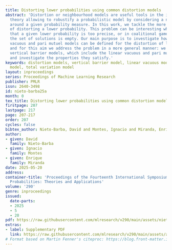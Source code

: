 ```yaml
---
title: Distorting lower probabilities using common distortion models
abstract: 'Distortion or neighbourhood models are useful tools in the imprecise probability
  theory allowing to robustify a probabilistic model by considering a neighbourhood
  around a given probability measure. In this work, we tackle the more general problem
  of distorting a lower probability. This problem can be interesting when we believe
  that a given lower probability is too precise, or in coalitional game theory when
  the set of solutions is empty. Our main purpose is to investigate how the linear
  vacuous and pari mutuel models can be defined for the distortion of lower probabilities,
  and for this aim we address the problem in a more general manner: we extend the
  vertical barrier models, which include the linear vacuous and pari mutuel models,
  and investigate the properties they satisfy.'
keywords: distortion models, vertical barrier model, linear vacuous model, pari mutuel
  model, total variation model
layout: inproceedings
series: Proceedings of Machine Learning Research
publisher: PMLR
issn: 2640-3498
id: nieto-barba25a
month: 0
tex_title: Distorting lower probabilities using common distortion models
firstpage: 207
lastpage: 217
page: 207-217
order: 207
cycles: false
bibtex_author: Nieto-Barba, David and Montes, Ignacio and Miranda, Enrique
author:
- given: David
  family: Nieto-Barba
- given: Ignacio
  family: Montes
- given: Enrique
  family: Miranda
date: 2025-05-20
address:
container-title: 'Proceedings of the Fourteenth International Symposium on Imprecise
  Probabilities: Theories and Applications'
volume: '290'
genre: inproceedings
issued:
  date-parts:
  - 2025
  - 5
  - 20
pdf: https://raw.githubusercontent.com/mlresearch/v290/main/assets/nieto-barba25a/nieto-barba25a.pdf
extras:
- label: Supplementary PDF
  link: https://raw.githubusercontent.com/mlresearch/v290/main/assets/assets/nieto-barba25a/nieto-barba25a-supp.pdf
# Format based on Martin Fenner's citeproc: https://blog.front-matter.io/posts/citeproc-yaml-for-bibliographies/
---
```

